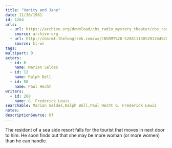 ```yaml
---
title: "Vanity and Jane"
date: 11/30/1981
id: 1264
urls: 
  - url: https://archive.org/download/cbs_radio_mystery_theater/cbs_radio_mystery_theater-1251-1300.zip/cbs_radio_mystery_theater-1251-1300%2Fcbsrmt_1264_vanity_and_jane.mp3
    source: archive-org
  - url: http://cbsrmt.thelongtrek.com/ws/CBSRMT%20-%20811130%201264%20Vanity%20And%20Jane_ws.mp3
    source: kl-ws
tags: 
multipart: 0
actors:  
  - id: 6
    name: Marian Seldes  
  - id: 12
    name: Ralph Bell  
  - id: 58
    name: Paul Hecht
writers:  
  - id: 288
    name: G. Frederick Lewis
searchable: Marian Seldes,Ralph Bell,Paul Hecht G. Frederick Lewis
notes: 
descriptionSource: kf
---
```

The resident of a sea side resort falls for the tourist that moves in next door to him. He soon finds out that she may be more woman (or more women) than he can handle.
